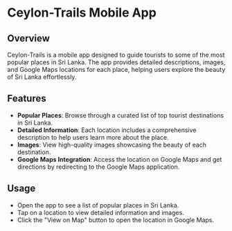 
# Ceylon-Trails Mobile App

## Overview
Ceylon-Trails is a mobile app designed to guide tourists to some of the most popular places in Sri Lanka. The app provides detailed descriptions, images, and Google Maps locations for each place, helping users explore the beauty of Sri Lanka effortlessly.

## Features
- **Popular Places**: Browse through a curated list of top tourist destinations in Sri Lanka.
- **Detailed Information**: Each location includes a comprehensive description to help users learn more about the place.
- **Images**: View high-quality images showcasing the beauty of each destination.
- **Google Maps Integration**: Access the location on Google Maps and get directions by redirecting to the Google Maps application.

## Usage
- Open the app to see a list of popular places in Sri Lanka.
- Tap on a location to view detailed information and images.
- Click the "View on Map" button to open the location in Google Maps.
